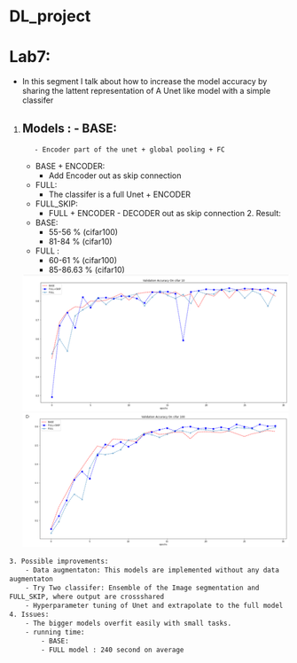 # DL_project
 
# Lab7:
 - In this segment I talk about how to increase the model accuracy by sharing the lattent representation of A Unet like  model with a simple classifer
  1. Models :
    - BASE:
        - 
            - Encoder part of the unet + global pooling + FC 
        - BASE + ENCODER:
            - Add Encoder out as skip connection 
        - FULL:
            - The classifer is a full Unet + ENCODER
        - FULL_SKIP:
            - FULL + ENCODER - DECODER out as skip connection
    2. Result:
        - BASE:
            - 55-56 % (cifar100)
            - 81-84 % (cifar10)
        - FULL : 
            - 60-61 % (cifar100)
            - 85-86.63 % (cifar10)
        <img src="lab7/cifar10.png" width="500">
        <img src="lab7/cifar100.png" width="500">
    3. Possible improvements:
        - Data augmentaton: This models are implemented without any data augmentaton
        - Try Two classifer: Ensemble of the Image segmentation and FULL_SKIP, where output are crossshared 
        - Hyperparameter tuning of Unet and extrapolate to the full model
    4. Issues:
        - The bigger models overfit easily with small tasks. 
        - running time:
            - BASE: 
            - FULL model : 240 second on average 
